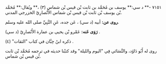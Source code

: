 ٧١٥١ -** د سي:** يوسف بن مُحَمَّد بن ثابت بْن قيس بْن شماس (٣) ،** ويُقال:** مُحَمَّد بْن يوسف بْن ثابت بْن قيس بْن شماس الأَنْصارِيّ الخزرجي المدني.

**روى عن:** أبيه (د سي) ، عَن جده، عَنِ النَّبِيِّ صلى الله عليه وسلم.

**رَوَى عَنه:** عَمْرو بْن يحيى بن عمارة الأَنْصارِيّ (د سي) .

ذكره ابنُ حِبَّان في كتاب "الثقات" (٤) .

روى له أَبُو دَاوُد، والنَّسَائي فِي "اليوم والليلة" وقد كتبْنا حديثه في ترجمه مُحَمَّد بْن ثابت بْن قيس بْن شماس.